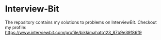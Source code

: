 # Interview-Bit
 The repository contains my solutions to problems on InterviewBit. 
 Checkout my profile: https://www.interviewbit.com/profile/bikkimahato123_87b9e39f86f9
